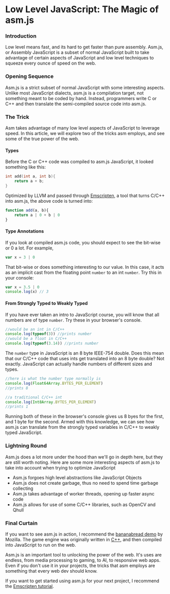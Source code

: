 # Low Level JavaScript: The Magic of asm.js

### Introduction
Low level means fast, and its hard to get faster than pure assembly. Asm.js, or Assembly JavaScript is a subset of normal JavaScript built to take advantage of certain aspects of JavaScript and low level techniques to squeeze every ounce of speed on the web.
### Opening Sequence 
Asm.js is a strict subset of normal JavaScript with some interesting aspects. Unlike most JavaScript dialects, asm.js is a compilation target, not something meant to be coded by hand. Instead, programmers write C or C++ and then translate the semi-compiled source code into asm.js.
### The Trick
Asm takes advantage of many low level aspects of JavaScript to leverage speed. In this article, we will explore two of the tricks asm employs, and see some of the true power of the web. 
#### Types
Before the C or C++ code was compiled to asm.js JavaScript, it looked something like this:
```c++
int add(int a, int b){
	return a + b;
}
``` 
Optimized by LLVM and passed through  [Emscripten](https://emscripten.org/), a tool that turns C/C++ into asm.js, the above code is turned into:
```javascript
function add(a, b){
	return a | 0 + b | 0
}
```
#### Type Annotations
If you look at compiled asm.js code, you should expect to see the bit-wise or 0 a lot. For example, 
```javascript
var x = 3 | 0
```
That bit-wise or does something interesting to our value. In this case, it acts as an implicit cast from the floating point `number` to an int `number`. Try this in your console:
```javascript
var x = 3.5 | 0
console.log(x) // 3
```
#### From Strongly Typed to Weakly Typed
If you have ever taken an intro to JavaScript course, you will know that all numbers are of type `number`.  Try these in your browser's console.
```javascript
//would be an int in C/C++
console.log(typeof(3)) //prints number
//would be a float in C/C++
console.log(typeof(3.14)) //prints number
```
The `number` type in JavaScript is an 8 byte IEEE-754 double. Does this mean that our C/C++ code that uses ints get translated into an 8 byte double? Not exactly. JavaScript can actually handle numbers of different sizes and types. 
```javascript
//here is what the number type normally is
console.log(Float64Array.BYTES_PER_ELEMENT)
//prints 8
```
```javascript
//a traditional C/C++ int
console.log(Int8Array.BYTES_PER_ELEMENT)
//prints 1
```
Running both of these in the browser's console gives us 8 byes for the first, and 1 byte for the second. Armed with this knowledge, we can see how asm.js can translate from the strongly typed variables in C/C++ to weakly typed JavaScript.

### Lightning Round
Asm.js does a lot more under the hood than we'll go in depth here, but they are still worth noting. Here are some more interesting aspects of asm.js to take into account when trying to optimize JavaScript

 - Asm.js forgoes high level abstractions like JavaScript Objects
 - Asm.js does not create garbage, thus no need to spend time garbage collecting
 - Asm.js takes advantage of worker threads, opening up faster async code
 - Asm.js allows for use of some C/C++ libraries, such as OpenCV and Qhull
 
 ### Final Curtain
If you want to see asm.js in action, I recommend the [bananabread demo](https://kripken.github.io/misc-js-benchmarks/banana/index.html) by Mozilla. The game engine was originally written in [C++](https://en.wikipedia.org/wiki/Cube_2:_Sauerbraten), and then compiled into JavaScript to run on the web.

Asm.js is an important tool to unlocking the power of the web. It's uses are endless, from media processing to gaming, to AI, to responsive web apps. Even if you don't use it in your projects, the tricks that asm employs are something that every web dev should know. 

If you want to get started using asm.js for your next project, I recommend the [Emscripten tutorial](https://emscripten.org/docs/getting_started/Tutorial.html).
<!--stackedit_data:
eyJoaXN0b3J5IjpbMzA3NzM0MTk3XX0=
-->